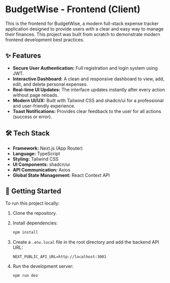 # BudgetWise - Frontend (Client)

This is the frontend for BudgetWise, a modern full-stack expense tracker application designed to provide users with a clear and easy way to manage their finances. This project was built from scratch to demonstrate modern frontend development best practices.

## ✨ Features

- **Secure User Authentication:** Full registration and login system using JWT.
- **Interactive Dashboard:** A clean and responsive dashboard to view, add, edit, and delete personal expenses.
- **Real-time UI Updates:** The interface updates instantly after every action without page reloads.
- **Modern UI/UX:** Built with Tailwind CSS and shadcn/ui for a professional and user-friendly experience.
- **Toast Notifications:** Provides clear feedback to the user for all actions (success or error).

## 🛠️ Tech Stack

- **Framework:** Next.js (App Router)
- **Language:** TypeScript
- **Styling:** Tailwind CSS
- **UI Components:** shadcn/ui
- **API Communication:** Axios
- **Global State Management:** React Context API

## 🚀 Getting Started

To run this project locally:

1. Clone the repository.
2. Install dependencies:

    ```bash
    npm install
    ```

3. Create a `.env.local` file in the root directory and add the backend API URL:

    ```env
    NEXT_PUBLIC_API_URL=http://localhost:3001
    ```

4. Run the development server:

    ```bash
    npm run dev
    ```
